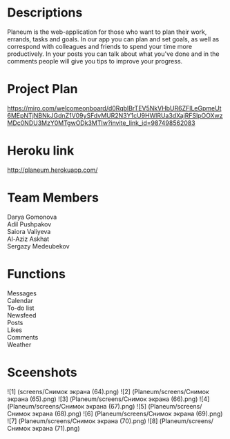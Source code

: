 # Descriptions
Planeum is the web-application for those who want to plan their work, errands, tasks and goals. In our app you can plan and set goals, as well as correspond with colleagues and friends to spend your time more productively. In your posts you can talk about what you've done and in the comments people will give you tips to improve your progress. 

# Project Plan 
https://miro.com/welcomeonboard/d0RqblBrTEV5NkVHbUR6ZFlLeGpmeUt6MEpNTjNBNkJGdnZ1V09ySFdvMUR2N3Y1cU9HWlRUa3dXajRFSlpOOXwzMDc0NDU3MzY0MTgwODk3MTIw?invite_link_id=987498562083
# Heroku link
http://planeum.herokuapp.com/
# Team Members
Darya Gomonova\
Adil Pushpakov\
Saiora Valiyeva\
Al-Aziz Askhat\
Sergazy Medeubekov

# Functions
Messages\
Calendar\
To-do list\
Newsfeed\
Posts\
Likes\
Comments\
Weather

# Sceenshots
![1] (screens/Снимок экрана (64).png)
![2] (Planeum/screens/Снимок экрана (65).png)
![3] (Planeum/screens/Снимок экрана (66).png)
![4] (Planeum/screens/Снимок экрана (67).png)
![5] (Planeum/screens/Снимок экрана (68).png)
![6] (Planeum/screens/Снимок экрана (69).png)
![7] (Planeum/screens/Снимок экрана (70).png)
![8] (Planeum/screens/Снимок экрана (71).png)






